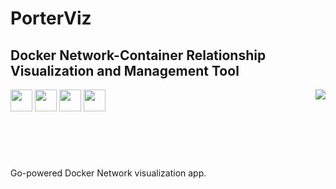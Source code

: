 <header>
<h1 align="left"> PorterViz </h1>
<h2 align="left"> Docker Network-Container Relationship Visualization and Management Tool </h2> 

<div align="left"> 
<img width="35" src="https://cdn.worldvectorlogo.com/logos/gopher.svg"/> <img width="35" src="https://www.docker.com/sites/default/files/d8/2019-07/vertical-logo-monochromatic.png"/> 
<img width="35" src="https://raw.githubusercontent.com/gilbarbara/logos/master/logos/typescript-icon.svg"/> 
<img width="35" src="https://raw.githubusercontent.com/gilbarbara/logos/master/logos/react.svg"/>
<img src="https://goreportcard.com/badge/github.com/harrywm/PorterViz" align="right"/>
</div>
</header>
<br>

Go-powered Docker Network visualization app.
